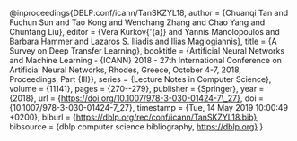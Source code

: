 @inproceedings{DBLP:conf/icann/TanSKZYL18,
  author    = {Chuanqi Tan and
               Fuchun Sun and
               Tao Kong and
               Wenchang Zhang and
               Chao Yang and
               Chunfang Liu},
  editor    = {Vera Kurkov{\'{a}} and
               Yannis Manolopoulos and
               Barbara Hammer and
               Lazaros S. Iliadis and
               Ilias Maglogiannis},
  title     = {A Survey on Deep Transfer Learning},
  booktitle = {Artificial Neural Networks and Machine Learning - {ICANN} 2018 - 27th
               International Conference on Artificial Neural Networks, Rhodes, Greece,
               October 4-7, 2018, Proceedings, Part {III}},
  series    = {Lecture Notes in Computer Science},
  volume    = {11141},
  pages     = {270--279},
  publisher = {Springer},
  year      = {2018},
  url       = {https://doi.org/10.1007/978-3-030-01424-7\_27},
  doi       = {10.1007/978-3-030-01424-7\_27},
  timestamp = {Tue, 14 May 2019 10:00:49 +0200},
  biburl    = {https://dblp.org/rec/conf/icann/TanSKZYL18.bib},
  bibsource = {dblp computer science bibliography, https://dblp.org}
}